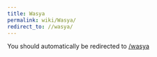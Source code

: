 ```yaml
---
title: Wasya
permalink: wiki/Wasya/
redirect_to: //wasya/
---
```


You should automatically be redirected to [/wasya](//wasya/)
